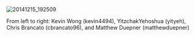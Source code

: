 ![20141215_192509](https://cloud.githubusercontent.com/assets/8998798/5446762/6690c15a-8491-11e4-80ce-f98d1f4ce376.jpg)

From left to right: 
Kevin Wong (kevin4494), YitzchakYehoshua (yityeh), Chris Brancato (cbrancato96), and Matthew Duepner (matthewduepner)
